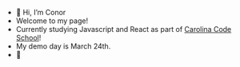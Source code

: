 - 👋 Hi, I’m Conor
- Welcome to my page!
- Currently studying Javascript and React as part of [Carolina Code School](https://carolinacodeschool.org)!
- My demo day is March 24th.
- 👀 


<!---
flatspider/flatspider is a ✨ special ✨ repository because its `README.md` (this file) appears on your GitHub profile.
You can click the Preview link to take a look at your changes.
--->
